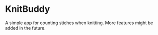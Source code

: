 # KnitBuddy 

A simple app for counting stiches when knitting. More features might be added in the future.
